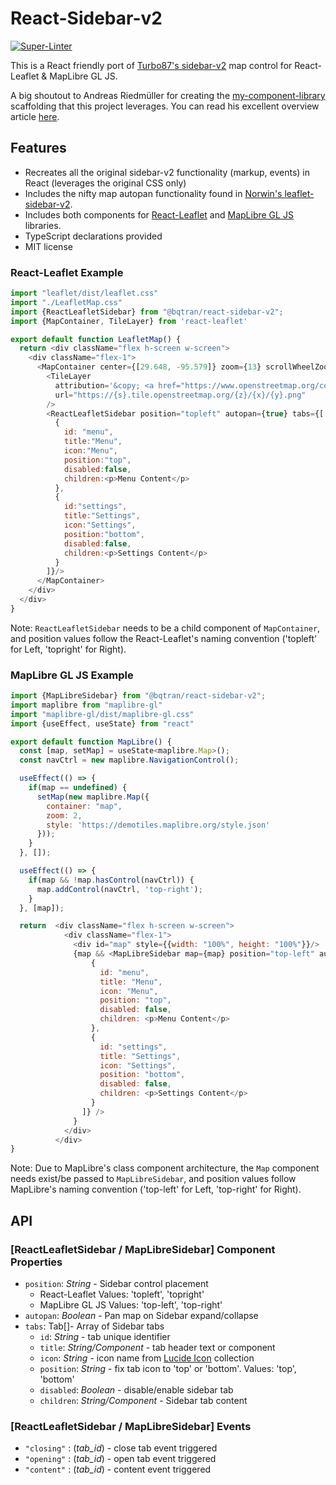 # React-Sidebar-v2
[![Super-Linter](https://github.com/bqtran/react-sidebar-v2/actions/workflows/super-linter.yml/badge.svg)](https://github.com/marketplace/actions/super-linter)

This is a React friendly port of [Turbo87's sidebar-v2](https://github.com/Turbo87/sidebar-v2) map control for React-Leaflet & MapLibre GL JS.

A big shoutout to Andreas Riedmüller for creating the [my-component-library](https://github.com/receter/my-component-library/tree/revision-1) scaffolding that this project leverages.
You can read his excellent overview article [here](https://dev.to/receter/how-to-create-a-react-component-library-using-vites-library-mode-4lma).
## Features
- Recreates all the original sidebar-v2 functionality (markup, events) in React (leverages the original CSS only)
- Includes the nifty map autopan functionality found in [Norwin's leaflet-sidebar-v2](https://github.com/noerw/leaflet-sidebar-v2).
- Includes both components for [React-Leaflet](https://react-leaflet.js.org/) and [MapLibre GL JS](https://maplibre.org/) libraries.
- TypeScript declarations provided
- MIT license
### React-Leaflet Example
```javascript
import "leaflet/dist/leaflet.css"
import "./LeafletMap.css"
import {ReactLeafletSidebar} from "@bqtran/react-sidebar-v2";
import {MapContainer, TileLayer} from 'react-leaflet'

export default function LeafletMap() {
  return <div className="flex h-screen w-screen">
    <div className="flex-1">
      <MapContainer center={[29.648, -95.579]} zoom={13} scrollWheelZoom={false} zoomControl={false}>
        <TileLayer
          attribution='&copy; <a href="https://www.openstreetmap.org/copyright">OpenStreetMap</a> contributors'
          url="https://{s}.tile.openstreetmap.org/{z}/{x}/{y}.png"
        />
        <ReactLeafletSidebar position="topleft" autopan={true} tabs={[
          {
            id: "menu",
            title:"Menu",
            icon:"Menu",
            position:"top",
            disabled:false,
            children:<p>Menu Content</p>
          },
          {
            id:"settings",
            title:"Settings",
            icon:"Settings",
            position:"bottom",
            disabled:false,
            children:<p>Settings Content</p>
          }
        ]}/>
      </MapContainer>
    </div>
  </div>
}

```
Note: `ReactLeafletSidebar` needs to be a child component of `MapContainer`, and position values follow the React-Leaflet's naming convention ('topleft' for Left, 'topright' for Right).
### MapLibre GL JS Example

```javascript
import {MapLibreSidebar} from "@bqtran/react-sidebar-v2";
import maplibre from "maplibre-gl"
import "maplibre-gl/dist/maplibre-gl.css"
import {useEffect, useState} from "react"

export default function MapLibre() {
  const [map, setMap] = useState<maplibre.Map>();
  const navCtrl = new maplibre.NavigationControl();

  useEffect(() => {
    if(map == undefined) {
      setMap(new maplibre.Map({
        container: "map",
        zoom: 2,
        style: 'https://demotiles.maplibre.org/style.json'
      }));
    }
  }, []);

  useEffect(() => {
    if(map && !map.hasControl(navCtrl)) {
      map.addControl(navCtrl, 'top-right');
    }
  }, [map]);

  return  <div className="flex h-screen w-screen">
            <div className="flex-1">
              <div id="map" style={{width: "100%", height: "100%"}}/>
              {map && <MapLibreSidebar map={map} position="top-left" autopan={false} tabs={[
                  {
                    id: "menu",
                    title: "Menu",
                    icon: "Menu",
                    position: "top",
                    disabled: false,
                    children: <p>Menu Content</p>
                  },
                  {
                    id: "settings",
                    title: "Settings",
                    icon: "Settings",
                    position: "bottom",
                    disabled: false,
                    children: <p>Settings Content</p>
                  }
                ]} />
              }
            </div>
          </div>
}

```
Note: Due to MapLibre's class component architecture, the `Map` component needs exist/be passed to `MapLibreSidebar`, and position values follow MapLibre's naming convention ('top-left' for Left, 'top-right' for Right).
## API
### [ReactLeafletSidebar / MapLibreSidebar] Component Properties
- `position`: _String_ - Sidebar control placement
    - React-Leaflet Values: 'topleft', 'topright'
    - MapLibre GL JS Values: 'top-left', 'top-right'
- `autopan`: _Boolean_ - Pan map on Sidebar expand/collapse
- `tabs`: Tab[]- Array of Sidebar tabs
    - `id`: _String_ - tab unique identifier
    - `title`: _String/Component_ - tab header text or component
    - `icon`: _String_ - icon name from [Lucide Icon](https://lucide.dev/) collection
    - `position`: _String_ - fix tab icon to 'top' or 'bottom'. Values: 'top', 'bottom'
    - `disabled`: _Boolean_ - disable/enable sidebar tab
    - `children`: _String/Component_ - Sidebar tab content

### [ReactLeafletSidebar / MapLibreSidebar] Events
- `"closing"` : (_tab_id_) - close tab event triggered
- `"opening"` : (_tab_id_) - open tab event triggered
- `"content"` : (_tab_id_) - content event triggered